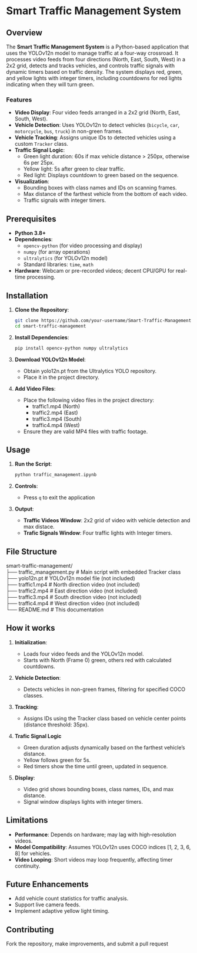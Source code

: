 # Smart Traffic Management System

## Overview
The **Smart Traffic Management System** is a Python-based application that uses the YOLOv12n model to manage traffic at a four-way crossroad. It processes video feeds from four directions (North, East, South, West) in a 2x2 grid, detects and tracks vehicles, and controls traffic signals with dynamic timers based on traffic density. The system displays red, green, and yellow lights with integer timers, including countdowns for red lights indicating when they will turn green.

### Features
- **Video Display**: Four video feeds arranged in a 2x2 grid (North, East, South, West).
- **Vehicle Detection**: Uses YOLOv12n to detect vehicles (`bicycle`, `car`, `motorcycle`, `bus`, `truck`) in non-green frames.
- **Vehicle Tracking**: Assigns unique IDs to detected vehicles using a custom `Tracker` class.
- **Traffic Signal Logic**:
  - Green light duration: 60s if max vehicle distance > 250px, otherwise 6s per 25px.
  - Yellow light: 5s after green to clear traffic.
  - Red light: Displays countdown to green based on the sequence.
- **Visualization**: 
  - Bounding boxes with class names and IDs on scanning frames.
  - Max distance of the farthest vehicle from the bottom of each video.
  - Traffic signals with integer timers.

## Prerequisites
- **Python 3.8+**
- **Dependencies**:
  - `opencv-python` (for video processing and display)
  - `numpy` (for array operations)
  - `ultralytics` (for YOLOv12n model)
  - Standard libraries: `time`, `math`
- **Hardware**: Webcam or pre-recorded videos; decent CPU/GPU for real-time processing.

## Installation
1. **Clone the Repository**:
   ```bash
   git clone https://github.com/your-username/Smart-Traffic-Management.git
   cd smart-traffic-management
   ```
2. **Install Dependencies**:
   ```bash
   pip install opencv-python numpy ultralytics

3. **Download YOLOv12n Model**:
   - Obtain yolo12n.pt from the Ultralytics YOLO repository.
   - Place it in the project directory.

4. **Add Video Files**:
   - Place the following video files in the project directory:
     - traffic1.mp4 (North)
     - traffic2.mp4 (East)
     - traffic3.mp4 (South)
     - traffic4.mp4 (West)
   - Ensure they are valid MP4 files with traffic footage.

## Usage
1. **Run the Script**:
   ```bash
   python traffic_management.ipynb

2. **Controls**:
   - Press `q` to exit the application

3. **Output**:
   - **Traffic Videos Window**: 2x2 grid of video with vehicle detection and max distace.
   - **Trafic Signals Window**: Four traffic lights with Integer timers.

## File Structure
   
smart-traffic-management/   
  ├── traffic_management.py # Main script with embedded Tracker class   
  ├── yolo12n.pt            # YOLOv12n model file (not included)   
  ├── traffic1.mp4          # North direction video (not included)   
  ├── traffic2.mp4          # East direction video (not included)   
  ├── traffic3.mp4          # South direction video (not included)   
  ├── traffic4.mp4          # West direction video (not included)   
  └── README.md             # This documentation   

## How it works
1. **Initialization**:
   - Loads four video feeds and the YOLOv12n model.
   - Starts with North (Frame 0) green, others red with calculated countdowns.
   
2. **Vehicle Detection**:
   - Detects vehicles in non-green frames, filtering for specified COCO classes.

3. **Tracking**:
   - Assigns IDs using the Tracker class based on vehicle center points (distance threshold: 35px).

4. **Trafic Signal Logic**
   - Green duration adjusts dynamically based on the farthest vehicle’s distance.
   - Yellow follows green for 5s.
   - Red timers show the time until green, updated in sequence.

5. **Display**:
   - Video grid shows bounding boxes, class names, IDs, and max distance.
   - Signal window displays lights with integer timers.

## Limitations
   - **Performance**: Depends on hardware; may lag with high-resolution videos.
   - **Model Compatibility**: Assumes YOLOv12n uses COCO indices [1, 2, 3, 6, 8] for vehicles.
   - **Video Looping**: Short videos may loop frequently, affecting timer continuity.
## Future Enhancements
   - Add vehicle count statistics for traffic analysis.
   - Support live camera feeds.
   - Implement adaptive yellow light timing.
## Contributing
Fork the repository, make improvements, and submit a pull request
